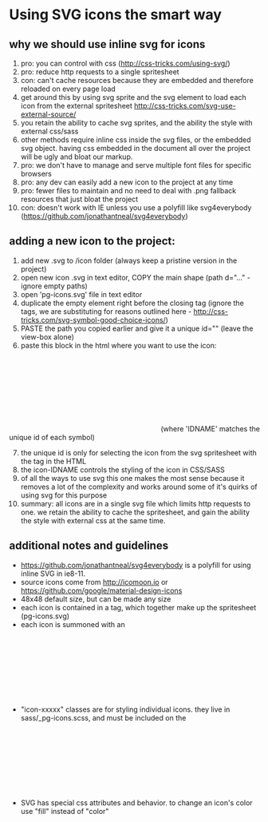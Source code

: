 # Using SVG icons the smart way

why we should use inline svg for icons
------------------------------
1. pro: you can control with css (http://css-tricks.com/using-svg/)
2. pro: reduce http requests to a single spritesheet
3. con: can't cache resources because they are embedded and therefore reloaded on every page load
4. get around this by using svg sprite and the svg <use> element to load each icon from the external spritesheet http://css-tricks.com/svg-use-external-source/
5. you retain the ability to cache svg sprites, and the ability the style with external css/sass
6. other methods require inline css inside the svg files, or the embedded svg object. having css embedded in the document all over the project will be ugly and bloat our markup.
7. pro: we don't have to manage and serve multiple font files for specific browsers
8. pro: any dev can easily add a new icon to the project at any time
9. pro: fewer files to maintain and no need to deal with .png fallback resources that just bloat the project
10. con: doesn't work with IE unless you use a polyfill like svg4everybody (https://github.com/jonathantneal/svg4everybody)


adding a new icon to the project: 
----------
1. add new .svg to /icon folder (always keep a pristine version in the project)
2. open new icon .svg in text editor, COPY the main shape (path d="..." - ignore empty paths)
3. open 'pg-icons.svg' file in text editor 
4. duplicate the empty <symbol> element right before the </svg> closing tag (ignore the <g> tags, we are substituting <symbol> for reasons outlined here - http://css-tricks.com/svg-symbol-good-choice-icons/)
5. PASTE the path you copied earlier and give it a unique id="" (leave the view-box alone)
6. paste this block in the html where you want to use the icon:

  <svg class="icon-IDNAME"> 
    <use xlink:href="assets/icons/pg-icons.svg#IDNAME"></use>
  </svg>
  (where 'IDNAME' matches the unique id of each symbol)

7. the unique id is only for selecting the icon from the svg spritesheet with the <use> tag in the HTML
8. the icon-IDNAME controls the styling of the icon in CSS/SASS
9. of all the ways to use svg this one makes the most sense because it removes a lot of the complexity and works around some of it's quirks of using svg for this purpose
10. summary: all icons are in a single svg file which limits http requests to one. we retain the ability to cache the spritesheet, and gain the ability the style with external css at the same time. 

additional notes and guidelines
-------------------------------
* https://github.com/jonathantneal/svg4everybody is a polyfill for using inline SVG in ie8-11.
* source icons come from http://icomoon.io or https://github.com/google/material-design-icons
* 48x48 default size, but can be made any size
* each icon is contained in a <symbol> tag, which together make up the spritesheet (pg-icons.svg)
* each icon is summoned with an <svg> tag containing a <use> tag that points to the id of the desired icon
* "icon-xxxxx" classes are for styling individual icons. they live in sass/_pg-icons.scss, and must be included on the <svg> tag or they won't work.
* SVG has special css attributes and behavior. to change an icon's color use "fill" instead of "color"
